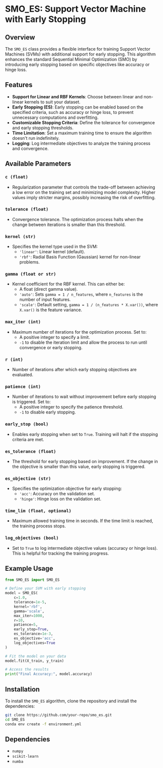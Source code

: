 
# SMO_ES: Support Vector Machine with Early Stopping

## Overview

The `SMO_ES` class provides a flexible interface for training Support Vector Machines (SVMs) with additional support for early stopping. This algorithm enhances the standard Sequential Minimal Optimization (SMO) by introducing early stopping based on specific objectives like accuracy or hinge loss.

## Features

- **Support for Linear and RBF Kernels**: Choose between linear and non-linear kernels to suit your dataset.
- **Early Stopping (ES)**: Early stopping can be enabled based on the specified criteria, such as accuracy or hinge loss, to prevent unnecessary computations and overfitting.
- **Customizable Stopping Criteria**: Define the tolerance for convergence and early stopping thresholds.
- **Time Limitation**: Set a maximum training time to ensure the algorithm doesn't run indefinitely.
- **Logging**: Log intermediate objectives to analyze the training process and convergence.

## Available Parameters

### `c (float)`
- Regularization parameter that controls the trade-off between achieving a low error on the training set and minimizing model complexity. Higher values imply stricter margins, possibly increasing the risk of overfitting.

### `tolerance (float)`
- Convergence tolerance. The optimization process halts when the change between iterations is smaller than this threshold.

### `kernel (str)`
- Specifies the kernel type used in the SVM:
  - `'linear'`: Linear kernel (default).
  - `'rbf'`: Radial Basis Function (Gaussian) kernel for non-linear problems.

### `gamma (float or str)`
- Kernel coefficient for the RBF kernel. This can either be:
  - A float (direct gamma value).
  - `'auto'`: Sets `gamma = 1 / n_features`, where `n_features` is the number of input features.
  - `'scale'`: Default setting, `gamma = 1 / (n_features * X.var())`, where `X.var()` is the feature variance.

### `max_iter (int)`
- Maximum number of iterations for the optimization process. Set to:
  - A positive integer to specify a limit.
  - `-1` to disable the iteration limit and allow the process to run until convergence or early stopping.

### `r (int)`
- Number of iterations after which early stopping objectives are evaluated.

### `patience (int)`
- Number of iterations to wait without improvement before early stopping is triggered. Set to:
  - A positive integer to specify the patience threshold.
  - `-1` to disable early stopping.

### `early_stop (bool)`
- Enables early stopping when set to `True`. Training will halt if the stopping criteria are met.

### `es_tolerance (float)`
- The threshold for early stopping based on improvement. If the change in the objective is smaller than this value, early stopping is triggered.

### `es_objective (str)`
- Specifies the optimization objective for early stopping:
  - `'acc'`: Accuracy on the validation set.
  - `'hinge'`: Hinge loss on the validation set.

### `time_lim (float, optional)`
- Maximum allowed training time in seconds. If the time limit is reached, the training process stops.

### `log_objectives (bool)`
- Set to `True` to log intermediate objective values (accuracy or hinge loss). This is helpful for tracking the training progress.

## Example Usage

```python
from SMO_ES import SMO_ES

# Define your SVM with early stopping
model = SMO_ES(
    c=1.0,
    tolerance=1e-5,
    kernel='rbf',
    gamma='scale',
    max_iter=1000,
    r=10,
    patience=5,
    early_stop=True,
    es_tolerance=1e-3,
    es_objective='acc',
    log_objectives=True
)

# Fit the model on your data
model.fit(X_train, y_train)

# Access the results
print("Final Accuracy:", model.accuracy)
```

## Installation

To install the `SMO_ES` algorithm, clone the repository and install the dependencies:

```bash
git clone https://github.com/your-repo/smo_es.git
cd SMO_ES
conda env create -f environment.yml
```

## Dependencies

- `numpy`
- `scikit-learn`
- `numba`

